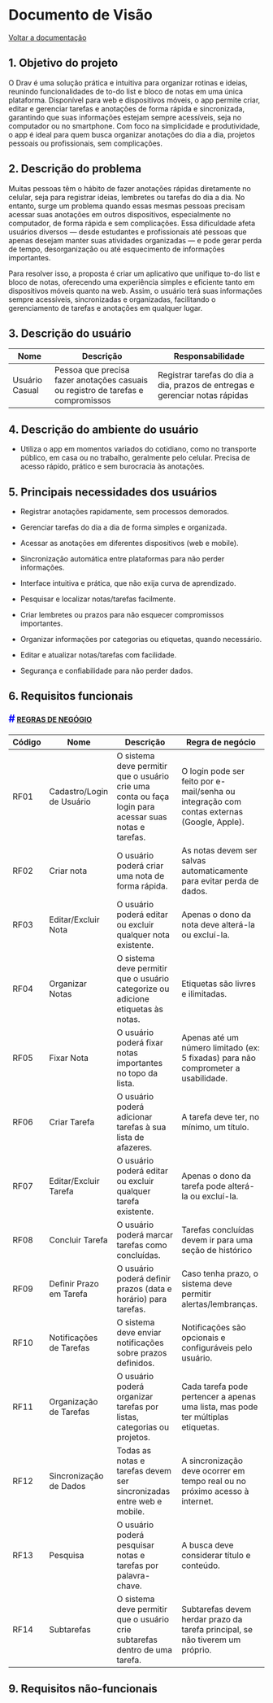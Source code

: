 # Documento de Visão

[Voltar a documentação](../documentacao.md)

## 1. Objetivo do projeto

O Drav é uma solução prática e intuitiva para organizar rotinas e ideias, reunindo funcionalidades de to-do list e bloco de notas em uma única plataforma. Disponível para web e dispositivos móveis, o app permite criar, editar e gerenciar tarefas e anotações de forma rápida e sincronizada, garantindo que suas informações estejam sempre acessíveis, seja no computador ou no smartphone. Com foco na simplicidade e produtividade, o app é ideal para quem busca organizar anotações do dia a dia, projetos pessoais ou profissionais, sem complicações.

## 2. Descrição do problema

Muitas pessoas têm o hábito de fazer anotações rápidas diretamente no celular, seja para registrar ideias, lembretes ou tarefas do dia a dia. No entanto, surge um problema quando essas mesmas pessoas precisam acessar suas anotações em outros dispositivos, especialmente no computador, de forma rápida e sem complicações. Essa dificuldade afeta usuários diversos — desde estudantes e profissionais até pessoas que apenas desejam manter suas atividades organizadas — e pode gerar perda de tempo, desorganização ou até esquecimento de informações importantes.

Para resolver isso, a proposta é criar um aplicativo que unifique to-do list e bloco de notas, oferecendo uma experiência simples e eficiente tanto em dispositivos móveis quanto na web. Assim, o usuário terá suas informações sempre acessíveis, sincronizadas e organizadas, facilitando o gerenciamento de tarefas e anotações em qualquer lugar.

## 3. Descrição do usuário

| Nome           | Descrição                                                                        | Responsabilidade                                                             |
| -------------- | -------------------------------------------------------------------------------- | ---------------------------------------------------------------------------- |
| Usuário Casual | Pessoa que precisa fazer anotações casuais ou registro de tarefas e compromissos | Registrar tarefas do dia a dia, prazos de entregas e gerenciar notas rápidas |

## 4. Descrição do ambiente do usuário

- Utiliza o app em momentos variados do cotidiano, como no transporte público, em casa ou no trabalho, geralmente pelo celular. Precisa de acesso rápido, prático e sem burocracia às anotações.

## 5. Principais necessidades dos usuários

- Registrar anotações rapidamente, sem processos demorados.

- Gerenciar tarefas do dia a dia de forma simples e organizada.

- Acessar as anotações em diferentes dispositivos (web e mobile).

- Sincronização automática entre plataformas para não perder informações.

- Interface intuitiva e prática, que não exija curva de aprendizado.

- Pesquisar e localizar notas/tarefas facilmente.

- Criar lembretes ou prazos para não esquecer compromissos importantes.

- Organizar informações por categorias ou etiquetas, quando necessário.

- Editar e atualizar notas/tarefas com facilidade.

- Segurança e confiabilidade para não perder dados.

## 6. Requisitos funcionais

#### <span style="color: blue; font-size: 20px">#</span> [REGRAS DE NEGÓGIO](../regras/regras-de-negocio.md)

| Código | Nome                      | Descrição                                                                                             | Regra de negócio                                                                           |
| ------ | ------------------------- | ----------------------------------------------------------------------------------------------------- | ------------------------------------------------------------------------------------------ |
| RF01   | Cadastro/Login de Usuário | O sistema deve permitir que o usuário crie uma conta ou faça login para acessar suas notas e tarefas. | O login pode ser feito por e-mail/senha ou integração com contas externas (Google, Apple). |
| RF02   | Criar nota                | O usuário poderá criar uma nota de forma rápida.                                                      | As notas devem ser salvas automaticamente para evitar perda de dados.                      |
| RF03   | Editar/Excluir Nota       | O usuário poderá editar ou excluir qualquer nota existente.                                           | Apenas o dono da nota deve alterá-la ou excluí-la.                                         |
| RF04   | Organizar Notas           | O sistema deve permitir que o usuário categorize ou adicione etiquetas às notas.                      | Etiquetas são livres e ilimitadas.                                                         |
| RF05   | Fixar Nota                | O usuário poderá fixar notas importantes no topo da lista.                                            | Apenas até um número limitado (ex: 5 fixadas) para não comprometer a usabilidade.          |
| RF06   | Criar Tarefa              | O usuário poderá adicionar tarefas à sua lista de afazeres.                                           | A tarefa deve ter, no mínimo, um título.                                                   |
| RF07   | Editar/Excluir Tarefa     | O usuário poderá editar ou excluir qualquer tarefa existente.                                         | Apenas o dono da tarefa pode alterá-la ou excluí-la.                                       |
| RF08   | Concluir Tarefa           | O usuário poderá marcar tarefas como concluídas.                                                      | Tarefas concluídas devem ir para uma seção de histórico                                    |
| RF09   | Definir Prazo em Tarefa   | O usuário poderá definir prazos (data e horário) para tarefas.                                        | Caso tenha prazo, o sistema deve permitir alertas/lembranças.                              |
| RF10   | Notificações de Tarefas   | O sistema deve enviar notificações sobre prazos definidos.                                            | Notificações são opcionais e configuráveis pelo usuário.                                   |
| RF11   | Organização de Tarefas    | O usuário poderá organizar tarefas por listas, categorias ou projetos.                                | Cada tarefa pode pertencer a apenas uma lista, mas pode ter múltiplas etiquetas.           |
| RF12   | Sincronização de Dados    | Todas as notas e tarefas devem ser sincronizadas entre web e mobile.                                  | A sincronização deve ocorrer em tempo real ou no próximo acesso à internet.                |
| RF13   | Pesquisa                  | O usuário poderá pesquisar notas e tarefas por palavra-chave.                                         | A busca deve considerar título e conteúdo.                                                 |
| RF14   | Subtarefas                | O sistema deve permitir que o usuário crie subtarefas dentro de uma tarefa.                           | Subtarefas devem herdar prazo da tarefa principal, se não tiverem um próprio.              |

## 9. Requisitos não-funcionais
